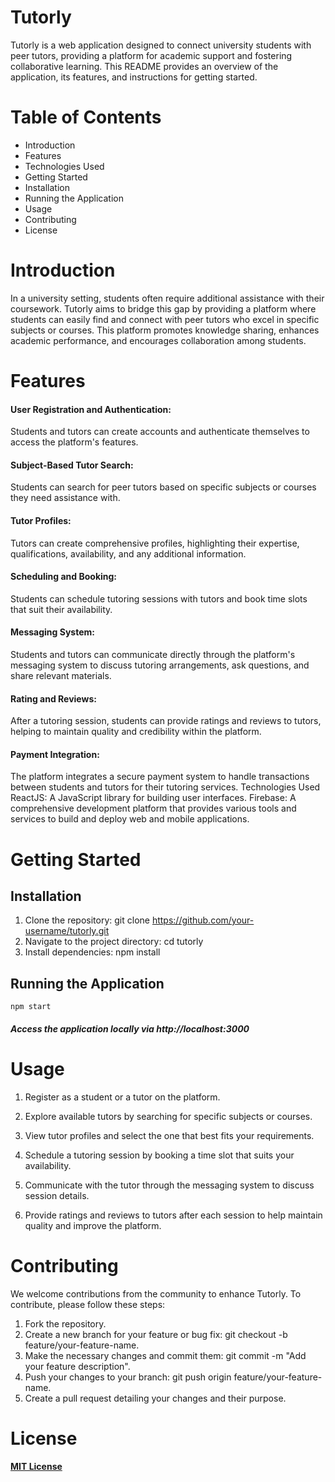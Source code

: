 # Tutorly

Tutorly is a web application designed to connect university students with peer tutors, providing a platform for academic support and fostering collaborative learning. This README provides an overview of the application, its features, and instructions for getting started.

# Table of Contents

- Introduction
- Features
- Technologies Used
- Getting Started
- Installation
- Running the Application
- Usage
- Contributing
- License

# Introduction

In a university setting, students often require additional assistance with their coursework. Tutorly aims to bridge this gap by providing a platform where students can easily find and connect with peer tutors who excel in specific subjects or courses. This platform promotes knowledge sharing, enhances academic performance, and encourages collaboration among students.

# Features

#### User Registration and Authentication:

Students and tutors can create accounts and authenticate themselves to access the platform's features.

#### Subject-Based Tutor Search:

Students can search for peer tutors based on specific subjects or courses they need assistance with.

#### Tutor Profiles:

Tutors can create comprehensive profiles, highlighting their expertise, qualifications, availability, and any additional information.

#### Scheduling and Booking:

Students can schedule tutoring sessions with tutors and book time slots that suit their availability.

#### Messaging System:

Students and tutors can communicate directly through the platform's messaging system to discuss tutoring arrangements, ask questions, and share relevant materials.

#### Rating and Reviews:

After a tutoring session, students can provide ratings and reviews to tutors, helping to maintain quality and credibility within the platform.

#### Payment Integration:

The platform integrates a secure payment system to handle transactions between students and tutors for their tutoring services.
Technologies Used
ReactJS: A JavaScript library for building user interfaces.
Firebase: A comprehensive development platform that provides various tools and services to build and deploy web and mobile applications.

# Getting Started

## Installation

1. Clone the repository: git clone https://github.com/your-username/tutorly.git
2. Navigate to the project directory: cd tutorly
3. Install dependencies: npm install

## Running the Application

    npm start

##### Access the application locally via http://localhost:3000

# Usage

1. Register as a student or a tutor on the platform.
2. Explore available tutors by searching for specific subjects or courses.
3. View tutor profiles and select the one that best fits your requirements.
4. Schedule a tutoring session by booking a time slot that suits your availability.
5. Communicate with the tutor through the messaging system to discuss session details.

6. Provide ratings and reviews to tutors after each session to help maintain quality and improve the platform.

# Contributing

We welcome contributions from the community to enhance Tutorly. To contribute, please follow these steps:

1. Fork the repository.
2. Create a new branch for your feature or bug fix: git checkout -b feature/your-feature-name.
3. Make the necessary changes and commit them: git commit -m "Add your feature description".
4. Push your changes to your branch: git push origin feature/your-feature-name.
5. Create a pull request detailing your changes and their purpose.

# License

#### [MIT License](hhttps://opensource.org/licenses/MIT)
